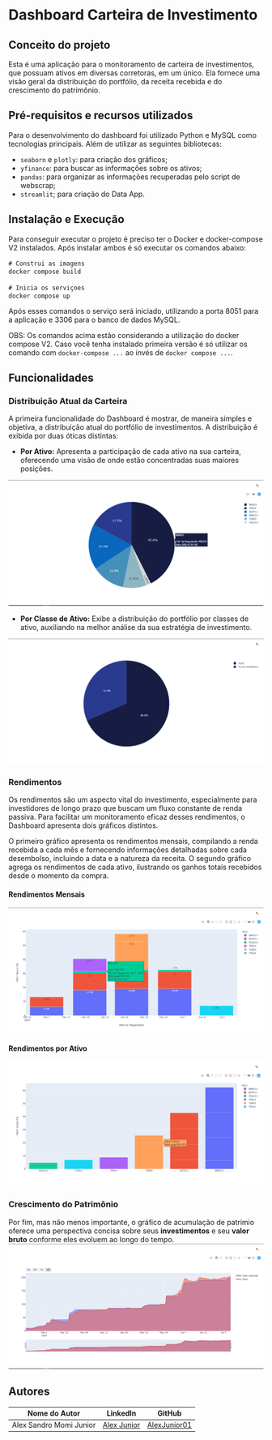 
# Dashboard Carteira de Investimento

## Conceito do projeto
Esta é uma aplicação para o monitoramento de carteira de investimentos, que possuam ativos em diversas corretoras,
em um único. Ela fornece uma visão geral da distribuição do portfólio, da receita recebida e do crescimento do patrimônio.

## Pré-requisitos e recursos utilizados
Para o desenvolvimento do dashboard foi utilizado Python e MySQL como tecnologias principais. Além de utilizar as
seguintes bibliotecas:

* `seaborn` e `plotly`: para criação dos gráficos;
* `yfinance`: para buscar as informações sobre os ativos;
* `pandas`: para organizar as informações recuperadas pelo script de webscrap;
* `streamlit`; para criação do Data App.

## Instalação e Execução
Para conseguir executar o projeto é preciso ter o Docker e docker-compose V2 instalados. Após instalar ambos é só executar
os comandos abaixo:

```shell
# Construi as imagens
docker compose build

# Inicia os serviçoes
docker compose up
```

Após esses comandos o serviço será iniciado, utilizando a porta 8051 para a aplicação e 3306 para o banco de dados MySQL.

OBS: Os comandos acima estão considerando a utilização do docker compose V2. Caso você tenha instalado primeira versão
é só utilizar os comando com `docker-compose ...` ao invés de `docker compose ...`.

## Funcionalidades
### Distribuição Atual da Carteira
A primeira funcionalidade do Dashboard é mostrar, de maneira simples e objetiva, a distribuição atual do portfólio de investimentos.
A distribuição é exibida por duas óticas distintas:

* **Por Ativo:** Apresenta a participação de cada ativo na sua carteira, oferecendo uma visão de onde estão concentradas suas maiores posições.
<img src="img/carteira_atual_por_acao.png">

* **Por Classe de Ativo:** Exibe a distribuição do portfólio por classes de ativo, auxiliando na melhor análise
da sua estratégia de investimento.
<img src="img/carteira_atual_por_classe.png">

### Rendimentos
Os rendimentos são um aspecto vital do investimento, especialmente para investidores de longo prazo que buscam um fluxo constante de renda passiva.
Para facilitar um monitoramento eficaz desses rendimentos, o Dashboard apresenta dois gráficos distintos.

O primeiro gráfico apresenta os rendimentos mensais, compilando a renda recebida a cada mês e fornecendo informações detalhadas
sobre cada desembolso, incluindo a data e a natureza da receita. O segundo gráfico agrega
os rendimentos de cada ativo, ilustrando os ganhos totais recebidos desde o momento da compra.

#### Rendimentos Mensais
<img src="img/rendimentos_mensais.png">

#### Rendimentos por Ativo
<img src="img/rendimentos_por_ativo.png">

### Crescimento do Patrimônio
Por fim, mas não menos importante, o gráfico de acumulação de patrimio oferece uma perspectiva concisa sobre seus **investimentos**
e seu **valor bruto** conforme eles evoluem ao longo do tempo.
<img src="img/crescimento_patrimonial.png">

## Autores

| Nome do Autor           | LinkedIn                                                   | GitHub                                          |
|-------------------------|------------------------------------------------------------|-------------------------------------------------|
| Alex Sandro Momi Junior | [Alex Junior](https://www.linkedin.com/in/alexmomijunior/) | [AlexJunior01](https://github.com/AlexJunior01) |
